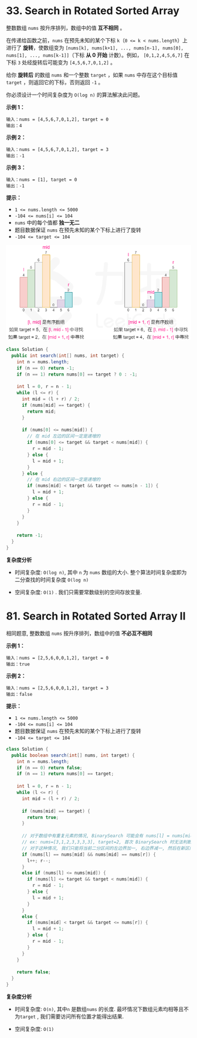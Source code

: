 # 33. Search in Rotated Sorted Array

整数数组 `nums` 按升序排列，数组中的值 **互不相同** 。

在传递给函数之前，`nums` 在预先未知的某个下标 `k`（`0 <= k < nums.length`）上进行了 **旋转**，使数组变为 `[nums[k], nums[k+1], ..., nums[n-1], nums[0], nums[1], ..., nums[k-1]]`（下标 **从 0 开始** 计数）。例如， `[0,1,2,4,5,6,7]` 在下标 `3` 处经旋转后可能变为 `[4,5,6,7,0,1,2]` 。

给你 **旋转后** 的数组 `nums` 和一个整数 `target` ，如果 `nums` 中存在这个目标值 `target` ，则返回它的下标，否则返回 `-1` 。

你必须设计一个时间复杂度为 `O(log n)` 的算法解决此问题。

 

**示例 1：**

```
输入：nums = [4,5,6,7,0,1,2], target = 0
输出：4
```

**示例 2：**

```
输入：nums = [4,5,6,7,0,1,2], target = 3
输出：-1
```

**示例 3：**

```
输入：nums = [1], target = 0
输出：-1
```

 

**提示：**

-   `1 <= nums.length <= 5000`
-   `-104 <= nums[i] <= 104`
-   `nums` 中的每个值都 **独一无二**
-   题目数据保证 `nums` 在预先未知的某个下标上进行了旋转
-   `-104 <= target <= 104`



![](assets/33_fig1.png)



```java
class Solution {
  public int search(int[] nums, int target) {
    int n = nums.length;
    if (n == 0) return -1;
    if (n == 1) return nums[0] == target ? 0 : -1;

    int l = 0, r = n - 1;
    while (l <= r) {
      int mid = (l + r) / 2;
      if (nums[mid] == target) {
        return mid;
      }

      if (nums[0] <= nums[mid]) {
        // 在 mid 左边的区间一定是递增的
        if (nums[0] <= target && target < nums[mid]) {
          r = mid - 1;
        } else {
          l = mid + 1;
        }
      } else {
        // 在 mid 右边的区间一定是递增的
        if (nums[mid] < target && target <= nums[n - 1]) {
          l = mid + 1;
        } else {
          r = mid - 1;
        }
      }
    }

    return -1;
  }
}
```

**复杂度分析**

*   时间复杂度: `O(log n)`, 其中 `n` 为 `nums` 数组的大小. 整个算法时间复杂度即为二分查找的时间复杂度 `O(log n)` 

*   空间复杂度: `O(1)` . 我们只需要常数级别的空间存放变量.







# 81. Search in Rotated Sorted Array II

相同题意, 整数数组 `nums` 按升序排列，数组中的值 **不必互不相同**

**示例 1：**

```
输入：nums = [2,5,6,0,0,1,2], target = 0
输出：true
```

**示例 2：**

```
输入：nums = [2,5,6,0,0,1,2], target = 3
输出：false
```

 

**提示：**

-   `1 <= nums.length <= 5000`
-   `-104 <= nums[i] <= 104`
-   题目数据保证 `nums` 在预先未知的某个下标上进行了旋转
-   `-104 <= target <= 104`



```java
class Solution {
  public boolean search(int[] nums, int target) {
    int n = nums.length;
    if (n == 0) return false;
    if (n == 1) return nums[0] == target;

    int l = 0, r = n - 1;
    while (l <= r) {
      int mid = (l + r) / 2;

      if (nums[mid] == target) {
        return true;
      }
			
      // 对于数组中有重复元素的情况, BinarySearch 可能会有 nums[l] = nums[mid] = nums[r], 此时无法判断区间 [l, mid] 和区间 [mid + 1, r] 哪个是有序的
      // ex: nums=[3,1,2,3,3,3,3], target=2, 首次 BinarySearch 时无法判断区间 [0,3] 和区间 [4,6] 哪个是有序的
      // 对于这种情况, 我们只能将当前二分区间的左边界加一, 右边界减一, 然后在新区间上继续二分查找
      if (nums[l] == nums[mid] && nums[mid] == nums[r]) {
        l++; r--;
      }
      else if (nums[l] <= nums[mid]) {
        if (nums[l] <= target && target < nums[mid]) {
          r = mid - 1;
        } else {
          l = mid + 1;
        }
      } 
      else {
        if (nums[mid] < target && target <= nums[r]) {
          l = mid + 1;
        } else {
          r = mid - 1;
        }
      }
    }

    return false;
  }
}
```

**复杂度分析**

*   时间复杂度: `O(n)`, 其中`n` 是数组`nums` 的长度. 最坏情况下数组元素均相等且不为`target` , 我们需要访问所有位置才能得出结果.

*   空间复杂度: `O(1)` 
